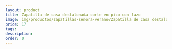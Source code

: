 ```yaml
---
layout: product
title: Zapatilla de casa destalonada corte en pico con lazo 
image: img/productos/zapatillas-senora-verano/Zapatilla de casa destalonada corte en pico con lazo =17.webp
price: 17
tags: 
description: 
order: 0
---
```

